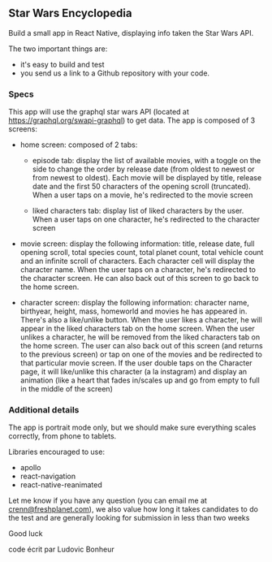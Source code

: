 ## Star Wars Encyclopedia

Build a small app in React Native, displaying info taken the Star Wars API.

The two important things are:

- it's easy to build and test
- you send us a link to a Github repository with your code.

### Specs

This app will use the graphql star wars API (located at https://graphql.org/swapi-graphql) to get data.
The app is composed of 3 screens:

- home screen: composed of 2 tabs:

  - episode tab: display the list of available movies, with a toggle on the side to change the order by release date (from oldest to newest or from newest to oldest). Each movie will be displayed by title, release date and the first 50 characters of the opening scroll (truncated). When a user taps on a movie, he's redirected to the movie screen

  - liked characters tab: display list of liked characters by the user. When a user taps on one character, he's redirected to the character screen

- movie screen: display the following information: title, release date, full opening scroll, total species count, total planet count, total vehicle count and an infinite scroll of characters. Each character cell will display the character name. When the user taps on a character, he's redirected to the character screen. He can also back out of this screen to go back to the home screen.
- character screen: display the following information: character name, birthyear, height, mass, homeworld and movies he has appeared in. There's also a like/unlike button. When the user likes a character, he will appear in the liked characters tab on the home screen. When the user unlikes a character, he will be removed from the liked characters tab on the home screen. The user can also back out of this screen (and returns to the previous screen) or tap on one of the movies and be redirected to that particular movie screen. If the user double taps on the Character page, it will like/unlike this character (a la instagram) and display an animation (like a heart that fades in/scales up and go from empty to full in the middle of the screen)

### Additional details

The app is portrait mode only, but we should make sure everything scales correctly, from phone to tablets.

Libraries encouraged to use:

- apollo
- react-navigation
- react-native-reanimated

Let me know if you have any question (you can email me at crenn@freshplanet.com), we also value how long it takes candidates to do the test and are generally looking for submission in less than two weeks

Good luck

code écrit par Ludovic Bonheur